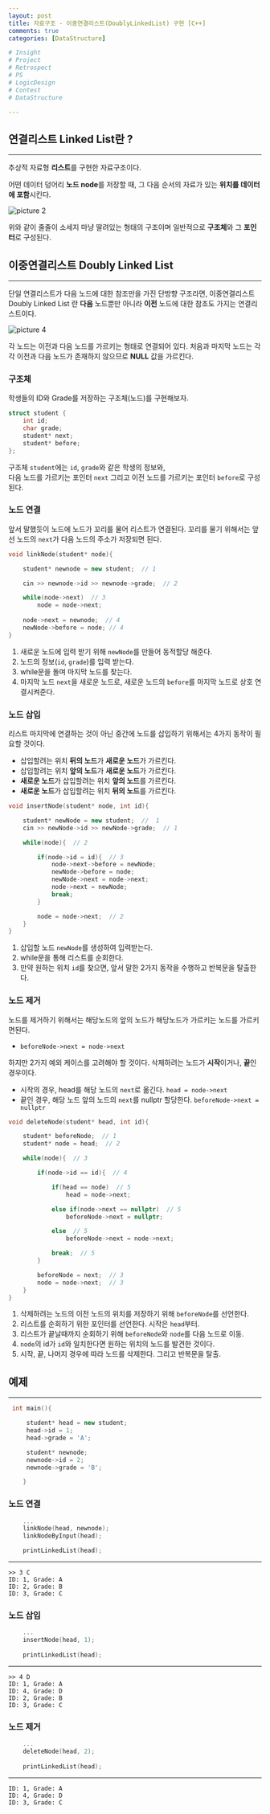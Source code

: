 ```yaml
---
layout: post
title: 자료구조 - 이중연결리스트(DoublyLinkedList) 구현 [C++]
comments: true
categories: [DataStructure]

# Insight
# Project
# Retrospect
# PS
# LogicDesign
# Contest
# DataStructure

---
```


## 연결리스트 Linked List란 ?
---

추상적 자료형 **리스트**를 구현한 자료구조이다.

어떤 데이터 덩어리 **노드 node**를 저장할 때, 그 다음 순서의 자료가 있는 **위치를 데이터에 포함**시킨다.

![picture 2](../images/a9b2a9b89f4f3b5dd160f852991269042109c9fad3fcd63fe064df730caf5b98.png)  



위와 같이 줄줄이 소세지 마냥 딸려있는 형태의 구조이며 일반적으로 **구조체**와 그 **포인터**로 구성된다.

## 이중연결리스트 Doubly Linked List
---
단일 연결리스트가 다음 노드에 대한 참조만을 가진 단방향 구조라면, 이중연결리스트 Doubly Linked List 란 **다음** 노드뿐만 아니라 **이전** 노드에 대한 참조도 가지는 연결리스트이다.


![picture 4](../images/926c86605304287e464bcb2d1097af937e8e08708c277cce06cce58202f313cc.png)  


각 노드는 이전과 다음 노드를 가르키는 형태로 연결되어 있다. 처음과 마지막 노드는 각각 이전과 다음 노드가 존재하지 않으므로 **NULL** 값을 가르킨다.

### 구조체

학생들의 ID와 Grade를 저장하는 구조체(노드)를 구현해보자.

```cpp
struct student {
    int id;
    char grade;
    student* next;
    student* before;
};
```

구조체 `student`에는 `id`, `grade`와 같은 학생의 정보와,  
다음 노드를 가르키는 포인터 `next` 그리고 이전 노드를 가르키는 포인터 `before`로 구성된다.

### 노드 연결

앞서 말했듯이 노드에 노드가 꼬리를 물어 리스트가 연결된다. 꼬리를 물기 위해서는 앞선 노드의 `next`가 다음 노드의 주소가 저장되면 된다.

```cpp
void linkNode(student* node){

    student* newnode = new student;  // 1

    cin >> newnode->id >> newnode->grade;  // 2

    while(node->next)  // 3
        node = node->next;
    
    node->next = newnode;  // 4
    newNode->before = node; // 4
}
```

1. 새로운 노드에 입력 받기 위해 `newNode`를 만들어 동적할당 해준다.
2. 노드의 정보(`id`, `grade`)를 입력 받는다.
3. while문을 돌며 마지막 노드를 찾는다.
4. 마지막 노드 `next`을 새로운 노드로, 새로운 노드의 `before`를 마지막 노드로 상호 연결시켜준다.

### 노드 삽입

리스트 마지막에 연결하는 것이 아닌 중간에 노드를 삽입하기 위해서는 4가지 동작이 필요할 것이다.

- 삽입할려는 위치 **뒤의 노드**가 **새로운 노드**가 가르킨다.
- 삽입할려는 위치 **앞의 노드**가 **새로운 노드**가 가르킨다.
- **새로운 노드**가 삽입할려는 위치 **앞의 노드**를 가르킨다.
- **새로운 노드**가 삽입할려는 위치 **뒤의 노드**를 가르킨다.

```cpp
void insertNode(student* node, int id){

    student* newNode = new student;  //  1
    cin >> newNode->id >> newNode->grade;  // 1

    while(node){  // 2

        if(node->id = id){  // 3
            node->next->before = newNode;
            newNode->before = node;
            newNode->next = node->next;
            node->next = newNode;
            break;
        }

        node = node->next;  // 2
    }
}
```
1. 삽입할 노드 `newNode`를 생성하여 입력받는다.
2. while문을 통해 리스트를 순회한다.
3. 만약 원하는 위치 `id`를 찾으면, 앞서 말한 2가지 동작을 수행하고 반복문을 탈출한다.

### 노드 제거

노드를 제거하기 위해서는 해당노드의 앞의 노드가 해당노드가 가르키는 노드를 가르키면된다.  
- `beforeNode->next = node->next`

하지만 2가지 예외 케이스를 고려해야 할 것이다. 삭제하려는 노드가 **시작**이거나, **끝**인 경우이다.  
- 시작의 경우, head를 해당 노드의 `next`로 옮긴다.  `head = node->next`  
- 끝인 경우, 해당 노드 앞의 노드의 `next`를 nullptr 할당한다. `beforeNode->next = nullptr`

```cpp
void deleteNode(student* head, int id){

    student* beforeNode;  // 1 
    student* node = head;  // 2

    while(node){  // 3

        if(node->id == id){  // 4

            if(head == node)  // 5
                head = node->next;

            else if(node->next == nullptr)  // 5
                beforeNode->next = nullptr;

            else  // 5
                beforeNode->next = node->next;

            break;  // 5
        }

        beforeNode = next;  // 3
        node = node->next;  // 3
    }
}
```
1. 삭제하려는 노드의 이전 노드의 위치를 저장하기 위해 `beforeNode`를 선언한다.
2. 리스트를 순회하기 위한 포인터를 선언한다. 시작은 `head`부터.
3. 리스트가 끝날때까지 순회하기 위해 `beforeNode`와 `node`를 다음 노드로 이동.
4. `node`의 id가 `id`와 일치한다면 원하는 위치의 노드를 발견한 것이다.
5. 시작, 끝, 나머지 경우에 따라 노드를 삭제한다. 그리고 반복문을 탈출.

## 예제
---
```cpp
 int main(){

     student* head = new student;
     head->id = 1;
     head->grade = 'A';

     student* newnode;
     newnode->id = 2;
     newnode->grade = 'B';

    }
```
### 노드 연결

```cpp
    ...
    linkNode(head, newnode);
    linkNodeByInput(head);

    printLinkedList(head);

```
---
```shell
>> 3 C
ID: 1, Grade: A
ID: 2, Grade: B
ID: 3, Grade: C

```

### 노드 삽입

```cpp
    ...
    insertNode(head, 1);
    
    printLinkedList(head);

```

---
```shell
>> 4 D
ID: 1, Grade: A
ID: 4, Grade: D
ID: 2, Grade: B
ID: 3, Grade: C

```

### 노드 제거

```cpp
    ...
    deleteNode(head, 2);
    
    printLinkedList(head);

```

---
```shell
ID: 1, Grade: A
ID: 4, Grade: D
ID: 3, Grade: C

```